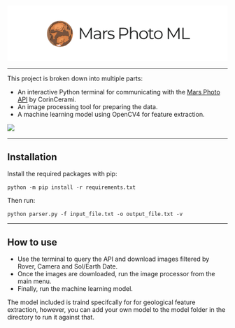 <p align="center">
  <picture>
    <source media="(prefers-color-scheme: dark)" srcset="./readme_images/logo_dark.png">
    <img src="./readme_images/logo_light.png">
  </picture>
</p>

---

This project is broken down into multiple parts:

- An interactive Python terminal for communicating with the [Mars Photo API](https://github.com/corincerami/mars-photo-api) by CorinCerami.
- An image processing tool for preparing the data.
- A machine learning model using OpenCV4 for feature extraction.

![](documentation_images/App.png)

---

## Installation

Install the required packages with pip:

```
python -m pip install -r requirements.txt
```

Then run:

```
python parser.py -f input_file.txt -o output_file.txt -v
```

---

## How to use

- Use the terminal to query the API and download images filtered by Rover, Camera and Sol/Earth Date.
- Once the images are downloaded, run the image processor from the main menu.
- Finally, run the machine learning model.

The model included is traind specifcally for for geological feature extraction, however, you can add your own model to the model folder in the directory to run it against that.
